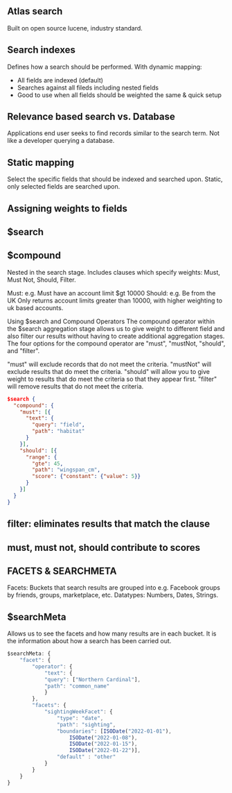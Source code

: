 ## Atlas search
Built on open source lucene, industry standard.

## Search indexes
Defines how a search should be performed.
With dynamic mapping:
- All fields are indexed (default)
- Searches against all fileds including nested fields
- Good to use when all fields should be weighted the same & quick setup

## Relevance based search vs. Database 
Applications end user seeks to find records similar to the search term.
Not like a developer querying a database.

## Static mapping
Select the specific fields that should be indexed and searched upon.
Static, only selected fields are searched upon.

## Assigning weights to fields

## $search

## $compound
Nested in the search stage.
Includes clauses which specify weights:
    Must, Must Not, Should, Filter.

Must: e.g. Must have an account limit $gt 10000
Should: e.g. Be from the UK
Only returns account limits greater than 10000, with higher weighting to uk based accounts.

Using $search and Compound Operators
The compound operator within the $search aggregation stage allows us to give weight to different field and also filter our results without having to create additional aggregation stages. The four options for the compound operator are "must", "mustNot, "should", and "filter".

"must" will exclude records that do not meet the criteria. "mustNot" will exclude results that do meet the criteria. "should" will allow you to give weight to results that do meet the criteria so that they appear first. "filter" will remove results that do not meet the criteria.

```json
$search {
  "compound": {
    "must": [{
      "text": {
        "query": "field",
        "path": "habitat"
      }
    }],
    "should": [{
      "range": {
        "gte": 45,
        "path": "wingspan_cm",
        "score": {"constant": {"value": 5}}
      }
    }]
  }
}
```

## filter: eliminates results that match the clause
## must, must not, should contribute to scores

## FACETS & SEARCHMETA
Facets: Buckets that search results are grouped into
e.g. Facebook groups by friends, groups, marketplace, etc.
Datatypes: Numbers, Dates, Strings.

## $searchMeta
Allows us to see the facets and how many results are in each bucket.
It is the information about how a search has been carried out.

```javascript
$searchMeta: {
    "facet": {
        "operator": {
            "text": {
            "query": ["Northern Cardinal"],
            "path": "common_name"
            }
        },
        "facets": {
            "sightingWeekFacet": {
                "type": "date",
                "path": "sighting",
                "boundaries": [ISODate("2022-01-01"), 
                    ISODate("2022-01-08"),
                    ISODate("2022-01-15"),
                    ISODate("2022-01-22")],
                "default" : "other"
            }
        }
    }
}
```